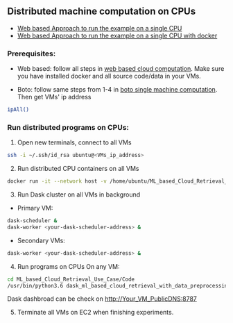 ## Distributed machine computation on CPUs

- [Web based Approach to run the example on a single CPU](Web-based-CPU-example-with-script.md)
- [Web based Approach to run the example on a single CPU with docker](Web-based-CPU-example-with-docker.md)


### Prerequisites:
- Web based: follow all steps in [web based cloud computation](https://github.com/AI-4-atmosphere-remote-sensing/aws-automation#web-based). Make sure you have installed docker and all source code/data in your VMs.

- Boto: follow same steps from 1-4 in [boto single machine computation](https://github.com/AI-4-atmosphere-remote-sensing/aws-automation/blob/main/README.md#run-single-machine-computation). Then get VMs' ip address
```bash
ipAll()
```

### Run distributed programs on CPUs:
1. Open new terminals, connect to all VMs
```bash
ssh -i ~/.ssh/id_rsa ubuntu@<VMs_ip_address>
```

2. Run distributed CPU containers on all VMs
```bash
docker run -it --network host -v /home/ubuntu/ML_based_Cloud_Retrieval_Use_Case:/root/ML_based_Cloud_Retrieval_Use_Case starlyxxx/dask-decision-tree-example:latest /bin/bash
```

3. Run Dask cluster on all VMs in background
- Primary VM: 
```bash
dask-scheduler & 
dask-worker <your-dask-scheduler-address> &
```

- Secondary VMs: 
```bash
dask-worker <your-dask-scheduler-address> &
```

4. Run programs on CPUs
On any VM:
```bash
cd ML_based_Cloud_Retrieval_Use_Case/Code
/usr/bin/python3.6 dask_ml_based_cloud_retrieval_with_data_preprocessing.py <your-dask-scheduler-address>
```

Dask dashbroad can be check on [http://Your_VM_PublicDNS:8787]()

5. Terminate all VMs on EC2 when finishing experiments.
